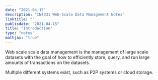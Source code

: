 ```yaml
---
date: "2021-04-15"
description: "IN4331 Web-Scale Data Management Notes"
linktitle: ""
publisdate: "2021-04-15"
title: "Introduction"
type: "notes"
mathjax: "true"
---
```


Web scale scale data management is the management of large scale datasets with the goal of how to efficiently store, query, and run large amounts of transactions on the datasets.

Multiple different systems exist, such as P2P systems or cloud storage.
